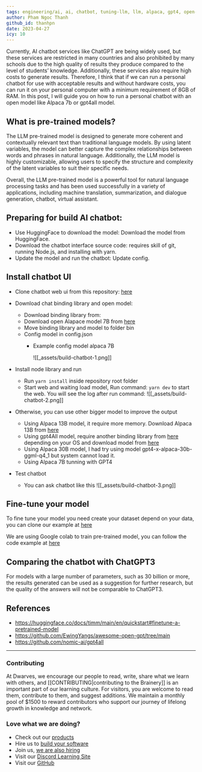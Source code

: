 ```yaml
---
tags: engineering/ai, ai, chatbot, tuning-llm, llm, alpaca, gpt4, open-source, chatgpt
author: Pham Ngoc Thanh
github_id: thanhpn
date: 2023-04-27
icy: 10
---
```


Currently, AI chatbot services like ChatGPT are being widely used, but these services are restricted in many countries and also prohibited by many schools due to the high quality of results they produce compared to the level of students’ knowledge. Additionally, these services also require high costs to generate results. Therefore, I think that if we can run a personal chatbot for use with acceptable results and without hardware costs, you can run it on your personal computer with a minimum requirement of 8GB of RAM. In this post, I will guide you on how to run a personal chatbot with an open model like Alpaca 7b or gpt4all model.

## What is pre-trained models?
The LLM pre-trained model is designed to generate more coherent and contextually relevant text than traditional language models. By using latent variables, the model can better capture the complex relationships between words and phrases in natural language. Additionally, the LLM model is highly customizable, allowing users to specify the structure and complexity of the latent variables to suit their specific needs.

Overall, the LLM pre-trained model is a powerful tool for natural language processing tasks and has been used successfully in a variety of applications, including machine translation, summarization, and dialogue generation, chatbot, virtual assistant.

## **Preparing for build AI chatbot:**
- Use HuggingFace to download the model: Download the model from HuggingFace.
- Download the chatbot interface source code: requires skill of git, running Node.js, and installing with yarn.
- Update the model and run the chatbot: Update config.

## Install chatbot UI
- Clone chatbot web ui from this repository: [here](https://github.com/ngxson/alpaca.cpp-webui)
- Download chat binding library and open model:
    - Download binding library from:
    - Download open Alapace model 7B from [here](https://huggingface.co/Sosaka/Alpaca-native-4bit-ggml/blob/main/ggml-alpaca-7b-q4.bin)
    - Move binding library and model to folder bin
    - Config model in config.json
        - Example config model alpaca 7B
            
            ![[_assets/build-chatbot-1.png]]
- Install node library and run
    - Run `yarn install` inside repository root folder
    - Start web and waiting load model, Run command: `yarn dev` to start the web.
    You will see the log after run command:
    ![[_assets/build-chatbot-2.png]]
    
- Otherwise, you can use other bigger model to improve the output
    - Using Alpaca 13B model, it require more memory. Download Alpaca 13B from [here](https://huggingface.co/eachadea/ggml-gpt4-x-alpaca-13b-native-4bit/blob/main/gpt4-x-alpaca-13b-native-ggml-q4_0.bin)
    - Using gpt4All model, require another binding library from [here](https://github.com/nomic-ai/gpt4all/tree/main/chat) depending on your OS and download model from [here](https://huggingface.co/4bit/gpt4all-lora-quantized/blob/main/gpt4all-lora-quantized.bin)
    - Using Alpaca 30B model, I had try using model gpt4-x-alpaca-30b-ggml-q4_1 but system cannot load it.
    - Using Alpaca 7B tunning with GPT4 
- Test chatbot
    - You can ask chatbot like this
        ![[_assets/build-chatbot-3.png]]

## Fine-tune your model
To fine tune your model you need create your dataset depend on your data, you can clone our example at [here](https://github.com/thanhpn/df-dataset)

We are using Google colab to train pre-trained model, you can follow the code example at [here](https://colab.research.google.com/drive/1TbV-Enz4O__GFXtqUWEFK0snYedOwPTh?usp=sharing)

## Comparing the chatbot with ChatGPT3
For models with a large number of parameters, such as 30 billion or more, the results generated can be used as a suggestion for further research, but the quality of the answers will not be comparable to ChatGPT3.

## References
- https://huggingface.co/docs/timm/main/en/quickstart#finetune-a-pretrained-model
- https://github.com/EwingYangs/awesome-open-gpt/tree/main
- https://github.com/nomic-ai/gpt4all

---
<!-- cta -->

### Contributing
At Dwarves, we encourage our people to read, write, share what we learn with others, and [[CONTRIBUTING|contributing to the Brainery]] is an important part of our learning culture. For visitors, you are welcome to read them, contribute to them, and suggest additions. We maintain a monthly pool of $1500 to reward contributors who support our journey of lifelong growth in knowledge and network.

### Love what we are doing?
- Check out our [products](https://superbits.co)
- Hire us to [build your software](https://d.foundation)
- Join us, [we are also hiring](https://github.com/dwarvesf/WeAreHiring)
- Visit our [Discord Learning Site](https://discord.gg/dzNBpNTVEZ)
- Visit our [GitHub](https://github.com/dwarvesf)